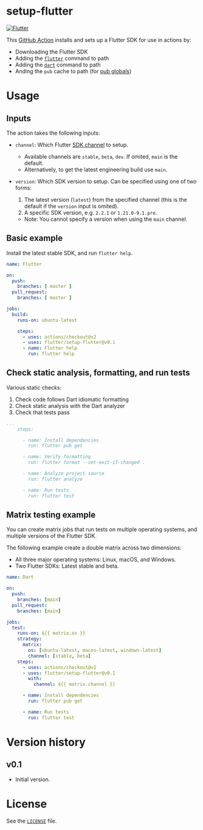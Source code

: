 # setup-flutter

[![Flutter](https://github.com/flutter/setup-flutter/workflows/Flutter/badge.svg)](https://github.com/flutter/setup-flutter/actions?query=workflow%3A%22Flutter%22+branch%3Amain)

This [GitHub Action](https://github.com/flutter/setup-flutter) installs and sets up a Flutter SDK for use in actions by:

* Downloading the Flutter SDK
* Adding the [`flutter`](https://flutter.dev/docs/reference/flutter-cli) command to path
* Adding the [`dart`](https://dart.dev/tools/dart-tool) command to path
* Anding the `pub` cache to path (for [pub globals](https://dart.dev/tools/pub/cmd/pub-global))

# Usage

## Inputs

The action takes the following inputs:

  * `channel`: Which Flutter [SDK channel](https://github.com/flutter/flutter/wiki/Flutter-build-release-channels) to setup.
    * Available channels are `stable`, `beta`, `dev`. If omited, `main` is the default.
    * Alternatively, to get the latest engineering build use `main`.

  * `version`: Which SDK version to setup. Can be specified using one of two forms:
    1. The latest version (`latest`) from the specified channel (this is the default if the `version` input is omited).
    1. A specific SDK version, e.g. `2.2.1` or `1.21.0-9.1.pre`.
    * Note: You cannot specify a version when using the `main` channel.

## Basic example

Install the latest stable SDK, and run `flutter help`.

```yml
name: Flutter

on:
  push:
    branches: [ master ]
  pull_request:
    branches: [ master ]

jobs:
  build:
    runs-on: ubuntu-latest

    steps:
      - uses: actions/checkout@v2
      - uses: flutter/setup-flutter@v0.1
      - name: Flutter help
        run: flutter help
```

## Check static analysis, formatting, and run tests

Various static checks:

  1) Check code follows Dart idiomatic formatting
  2) Check static analysis with the Dart analyzer
  3) Check that tests pass

```yml
...
    steps:

      - name: Install dependencies
        run: flutter pub get

      - name: Verify formatting
        run: flutter format --set-exit-if-changed .

      - name: Analyze project source
        run: flutter analyze

      - name: Run tests
        run: flutter test
```

## Matrix testing example

You can create matrix jobs that run tests on multiple operating systems, and
multiple versions of the Flutter SDK.

The following example create a double matrix across two dimensions:

  - All three major operating systems: Linux, macOS, and Windows.
  - Two Flutter SDKs: Latest stable and beta.

```yml
name: Dart

on:
  push:
    branches: [main]
  pull_request:
    branches: [main]

jobs:
  test:
    runs-on: ${{ matrix.os }}
    strategy:
      matrix:
        os: [ubuntu-latest, macos-latest, windows-latest]
        channel: [stable, beta]
    steps:
      - uses: actions/checkout@v2
      - uses: flutter/setup-flutter@v0.1
        with:
          channel: ${{ matrix.channel }}

      - name: Install dependencies
        run: flutter pub get

      - name: Run tests
        run: flutter test
```


# Version history

## v0.1

  * Initial version.

# License

See the [`LICENSE`](LICENSE) file.
